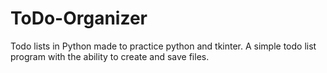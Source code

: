 # ToDo-Organizer
Todo lists in Python made to practice python and tkinter.
A simple todo list program with the ability to create and save files.
